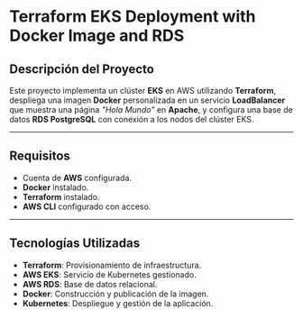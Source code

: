 # Terraform EKS Deployment with Docker Image and RDS

## Descripción del Proyecto
Este proyecto implementa un clúster **EKS** en AWS utilizando **Terraform**, despliega una imagen **Docker** personalizada en un servicio **LoadBalancer** que muestra una página *"Hola Mundo"* en **Apache**, y configura una base de datos **RDS PostgreSQL** con conexión a los nodos del clúster EKS.

---

## Requisitos
- Cuenta de **AWS** configurada.  
- **Docker** instalado.  
- **Terraform** instalado.  
- **AWS CLI** configurado con acceso.  

---

## Tecnologías Utilizadas
- **Terraform**: Provisionamiento de infraestructura.  
- **AWS EKS**: Servicio de Kubernetes gestionado.  
- **AWS RDS**: Base de datos relacional.  
- **Docker**: Construcción y publicación de la imagen.  
- **Kubernetes**: Despliegue y gestión de la aplicación. 